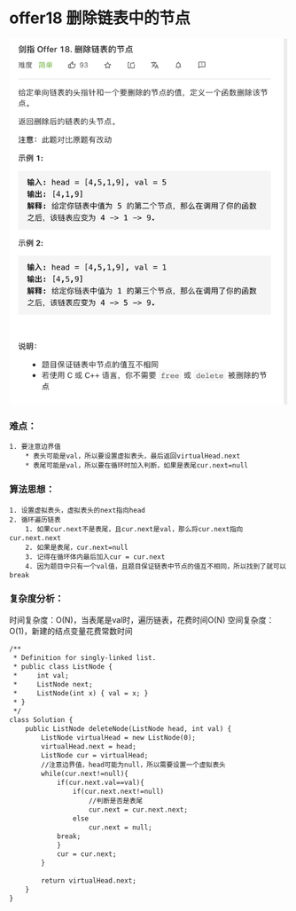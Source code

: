# offer18 删除链表中的节点

![](offer18%20%E5%88%A0%E9%99%A4%E9%93%BE%E8%A1%A8%E4%B8%AD%E7%9A%84%E8%8A%82%E7%82%B9/%E6%88%AA%E5%B1%8F2021-02-13%2022.24.46.png)
### 难点：
	1. 要注意边界值
		* 表头可能是val，所以要设置虚拟表头，最后返回virtualHead.next
		* 表尾可能是val，所以要在循环时加入判断，如果是表尾cur.next=null
### 算法思想：
	1. 设置虚拟表头，虚拟表头的next指向head
	2. 循环遍历链表
		1. 如果cur.next不是表尾，且cur.next是val，那么将cur.next指向cur.next.next
		2. 如果是表尾，cur.next=null
		3. 记得在循环体内最后加入cur = cur.next
		4. 因为题目中只有一个val值，且题目保证链表中节点的值互不相同，所以找到了就可以break
### 复杂度分析：
时间复杂度：O(N)，当表尾是val时，遍历链表，花费时间O(N)
空间复杂度：O(1)，新建的结点变量花费常数时间
```
/**
 * Definition for singly-linked list.
 * public class ListNode {
 *     int val;
 *     ListNode next;
 *     ListNode(int x) { val = x; }
 * }
 */
class Solution {
    public ListNode deleteNode(ListNode head, int val) {
        ListNode virtualHead = new ListNode(0);
        virtualHead.next = head;
        ListNode cur = virtualHead;
        //注意边界值，head可能为null，所以需要设置一个虚拟表头
        while(cur.next!=null){
            if(cur.next.val==val){
                if(cur.next.next!=null)
                    //判断是否是表尾
                    cur.next = cur.next.next;
                else
                    cur.next = null;
            break;
            }
            cur = cur.next;
        }

        return virtualHead.next;
    }
}
```